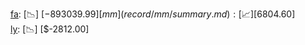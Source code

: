 [fa](record/fa/summary.md): [📉] [$-893039.99]  
[mm](record/mm/summary.md): [📈] [$6804.60]  
[ly](record/ly/summary.md): [📉] [$-2812.00]  
